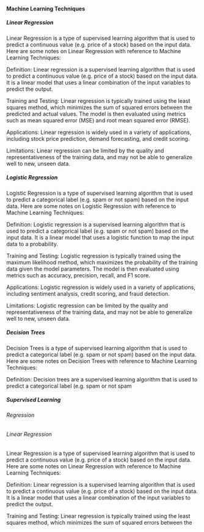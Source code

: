 
#### Machine Learning Techniques

##### Linear Regression

Linear Regression is a type of supervised learning algorithm that is used to predict a continuous value (e.g. price of a stock) based on the input data. Here are some notes on Linear Regression with reference to Machine Learning Techniques:

Definition: Linear regression is a supervised learning algorithm that is used to predict a continuous value (e.g. price of a stock) based on the input data. It is a linear model that uses a linear combination of the input variables to predict the output.

Training and Testing: Linear regression is typically trained using the least squares method, which minimizes the sum of squared errors between the predicted and actual values. The model is then evaluated using metrics such as mean squared error (MSE) and root mean squared error (RMSE).

Applications: Linear regression is widely used in a variety of applications, including stock price prediction, demand forecasting, and credit scoring.

Limitations: Linear regression can be limited by the quality and representativeness of the training data, and may not be able to generalize well to new, unseen data.

##### Logistic Regression

Logistic Regression is a type of supervised learning algorithm that is used to predict a categorical label (e.g. spam or not spam) based on the input data. Here are some notes on Logistic Regression with reference to Machine Learning Techniques:

Definition: Logistic regression is a supervised learning algorithm that is used to predict a categorical label (e.g. spam or not spam) based on the input data. It is a linear model that uses a logistic function to map the input data to a probability.

Training and Testing: Logistic regression is typically trained using the maximum likelihood method, which maximizes the probability of the training data given the model parameters. The model is then evaluated using metrics such as accuracy, precision, recall, and F1 score.

Applications: Logistic regression is widely used in a variety of applications, including sentiment analysis, credit scoring, and fraud detection.

Limitations: Logistic regression can be limited by the quality and representativeness of the training data, and may not be able to generalize well to new, unseen data.

##### Decision Trees

Decision Trees is a type of supervised learning algorithm that is used to predict a categorical label (e.g. spam or not spam) based on the input data. Here are some notes on Decision Trees with reference to Machine Learning Techniques:

Definition: Decision trees are a supervised learning algorithm that is used to predict a categorical label (e.g. spam or not spam
##### Supervised Learning

###### Regression

###### Linear Regression

Linear Regression is a type of supervised learning algorithm that is used to predict a continuous value (e.g. price of a stock) based on the input data. Here are some notes on Linear Regression with reference to Machine Learning Techniques:

Definition: Linear regression is a supervised learning algorithm that is used to predict a continuous value (e.g. price of a stock) based on the input data. It is a linear model that uses a linear combination of the input variables to predict the output.

Training and Testing: Linear regression is typically trained using the least squares method, which minimizes the sum of squared errors between the
